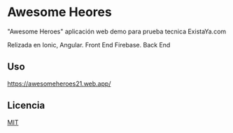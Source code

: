 # Awesome Heores

"Awesome Heroes" aplicación web demo para prueba tecnica ExistaYa.com

Relizada en Ionic, Angular. Front End
Firebase. Back End

## Uso
https://awesomeheroes21.web.app/

## Licencia
[MIT](https://choosealicense.com/licenses/mit/)
